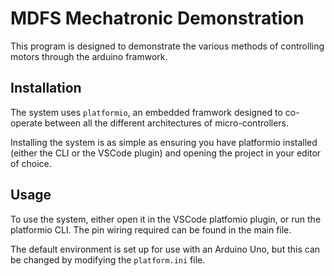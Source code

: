 # MDFS Mechatronic Demonstration
This program is designed to demonstrate the various methods of controlling 
motors through the arduino framwork.

## Installation
The system uses `platformio`, an embedded framwork designed to
 co-operate between all the different architectures of micro-controllers.

Installing the system is as simple as ensuring you have platformio installed (either 
the CLI or the VSCode plugin) and opening the project in your editor of choice.

## Usage
To use the system, either open it in the VSCode platfomio plugin, or run the 
platformio CLI. The pin wiring required can be found in the main file.

The default environment is set up for use with an Arduino Uno, but this can be changed
by modifying the `platform.ini` file.
